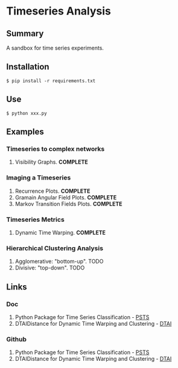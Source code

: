 # Timeseries Analysis

## Summary
A sandbox for time series experiments.

## Installation
    $ pip install -r requirements.txt
    
## Use
    $ python xxx.py
    
## Examples
### Timeseries to complex networks
1. Visibility Graphs. **COMPLETE**

### Imaging a Timeseries
1. Recurrence Plots. **COMPLETE**
2. Gramain Angular Field Plots. **COMPLETE**
3. Markov Transition Fields Plots. **COMPLETE**

### Timeseries Metrics
1. Dynamic Time Warping. **COMPLETE**

### Hierarchical Clustering Analysis
1. Agglomerative: "bottom-up".  TODO
2. Divisive: "top-down". TODO

## Links
### Doc
1. Python Package for Time Series Classification - [PSTS](https://pyts.readthedocs.io/en/stable/index.html)
2. DTAIDistance for Dynamic Time Warping and Clustering - [DTAI](https://dtaidistance.readthedocs.io/en/latest/index.html)
### Github
1. Python Package for Time Series Classification - [PSTS](https://github.com/johannfaouzi/pyts)
2. DTAIDistance for Dynamic Time Warping and Clustering - [DTAI](https://github.com/wannesm/dtaidistance)

